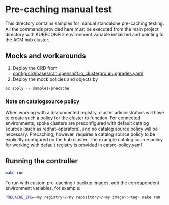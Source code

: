 # Pre-caching manual test #
This directory contains samples for manual standalone pre-caching testing.
All the commands provided here must be executed from the main project directory with KUBECONFIG environment variable initialized and pointing to the ACM hub cluster.
## Mocks and workarounds ##
1. Deploy the CRD from [config/crd/bases/ran.openshift.io_clustergroupupgrades.yaml](../../config/crd/bases/ran.openshift.io_clustergroupupgrades.yaml)
1. Deploy the mock policies and objects by
```bash
oc apply -k samples/precache
```
### Note on catalogsource policy ###
When working with a disconnected registry, cluster administrators will have to create such a policy for the cluster to function. For connected environments, spoke clusters are preconfigured with default catalog sources (such as redhat-operators), and no catalog source policy will be necessary. 
Precaching, however, requires a catalog source policy to be explicitly configured on the hub cluster. The example catalog source policy for working with default registry is provided in [catsrc-policy.yaml](catsrc-policy.yaml)

## Running the controller ##
```bash
make run
```
To run with custom pre-caching / backup images, add the correspondent environment variables, for example:
```bash
PRECACHE_IMG=<my registry>/<my repository>/<my image>:<tag> make run
```
